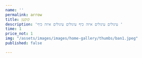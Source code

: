 ```yaml
---
name: ''
permalink: arrow
title: קוקטן
description: 'עיגולים עיגולים איזה כיף עיגולים עיגולים איזה כיף '
time: 1
price_not: 1
img: "/assets/images/images/home-gallery/thumbs/ban1.jpeg"
published: false

---
```

